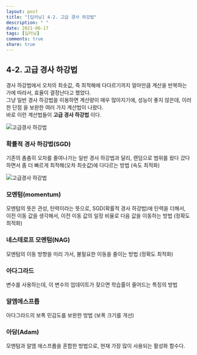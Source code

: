 ```yaml
---
layout: post
title: "[딥러닝] 4-2. 고급 경사 하강법"
description: " "
date: 2021-06-17
tags: [딥러닝]
comments: true
share: true
---
```



## 4-2. 고급 경사 하강법

경사 하강법에서 오차의 최솟값, 즉 최적해에 다다르기까지 얼마만큼 계산을 반복하는 가에 따라서, 효율이 결정난다고 했었다.   
그냥 일반 경사 하강법을 이용하면 계산량이 매우 많아지기에, 성능이 좋지 않은데, 이러한 단점 을 보완한 여러 가지 계산법이 나왔다.   
바로 이런 계산법들이 **고급 경사 하강법** 이다.

![고급경사 하강법](https://user-images.githubusercontent.com/48408417/88480981-16a14a80-cf94-11ea-88e1-33031ea9f45b.png)

### 확률적 경사 하강법(SGD)
기존의 촘촘히 오차를 줄여나가는 일반 경사 하강법과 달리, 랜덤으로 범위를 왔다 갔다 하면서 좀 더 빠르게 최적해(오차 최솟값)에 다다르는 방법 (속도 최적화)

![고급경사 하강법](https://user-images.githubusercontent.com/48408417/88480982-186b0e00-cf94-11ea-9173-55bfcb9ed526.png)    

### 모멘텀(momentum)
모멘텀의 뜻은 관성, 탄력이라는 뜻으로, SGD(확률적 경사 하강법)에 탄력을 더해서,  
이전 이동 값을 생각해서, 이전 이동 값의 일정 비율로 다음 값을 이동하는 방법 (정확도 최적화)
### 네스테로프 모멘텀(NAG)
모멘텀의 이동 방향을 미리 가서, 불필요한 이동을 줄이는 방법 (정확도 최적화)
### 아다그라드
변수를 사용하는데, 이 변수의 업데이트가 잦으면 학습률이 줄어드는 특징의 방법
### 알엠에스프롭
아다그라드의 보폭 민감도를 보완한 방법 (보폭 크기를 개선)
### 아담(Adam)
모멘텀과 알엠 에스프롭을 혼합한 방법으로, 현재 가장 많이 사용되는 활성화 함수다.
